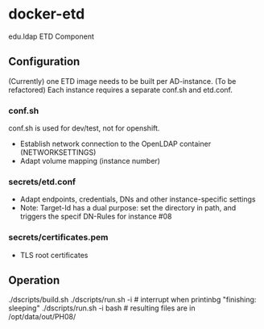 # docker-etd
edu.ldap ETD Component

## Configuration

(Currently) one ETD image needs to be built per AD-instance. (To be refactored)
Each instance requires a separate conf.sh and etd.conf.

### conf.sh 

conf.sh is used for dev/test, not for openshift. 

- Establish network connection to the OpenLDAP container (NETWORKSETTINGS)
- Adapt volume mapping (instance number)

### secrets/etd.conf

- Adapt endpoints, credentials, DNs and other instance-specific settings
- Note: Target-Id has a dual purpose: set the directory in path, and triggers the specif DN-Rules
  for instance #08

### secrets/certificates.pem
- TLS root certificates 

## Operation

  ./dscripts/build.sh
  ./dscripts/run.sh -i  # interrupt when printinbg "finishing: sleeping"
  ./dscripts/run.sh -i  bash  # resulting files are in  /opt/data/out/PH08/
  

